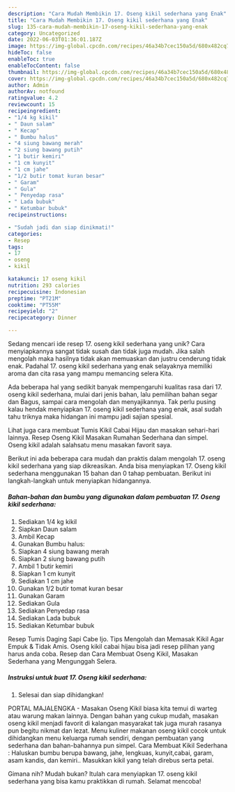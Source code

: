```yaml
---
description: "Cara Mudah Membikin 17. Oseng kikil sederhana yang Enak"
title: "Cara Mudah Membikin 17. Oseng kikil sederhana yang Enak"
slug: 135-cara-mudah-membikin-17-oseng-kikil-sederhana-yang-enak
category: Uncategorized
date: 2022-06-03T01:36:01.187Z
image: https://img-global.cpcdn.com/recipes/46a34b7cec150a5d/680x482cq70/17-oseng-kikil-sederhana-foto-resep-utama.jpg
hideToc: false
enableToc: true
enableTocContent: false
thumbnail: https://img-global.cpcdn.com/recipes/46a34b7cec150a5d/680x482cq70/17-oseng-kikil-sederhana-foto-resep-utama.jpg
cover: https://img-global.cpcdn.com/recipes/46a34b7cec150a5d/680x482cq70/17-oseng-kikil-sederhana-foto-resep-utama.jpg
author: Admin
authorAv: notfound
ratingvalue: 4.2
reviewcount: 15
recipeingredient:
- "1/4 kg kikil"
- " Daun salam"
- " Kecap"
- " Bumbu halus"
- "4 siung bawang merah"
- "2 siung bawang putih"
- "1 butir kemiri"
- "1 cm kunyit"
- "1 cm jahe"
- "1/2 butir tomat kuran besar"
- " Garam"
- " Gula"
- " Penyedap rasa"
- " Lada bubuk"
- " Ketumbar bubuk"
recipeinstructions:

- "Sudah jadi dan siap dinikmati!"
categories:
- Resep
tags:
- 17
- oseng
- kikil

katakunci: 17 oseng kikil 
nutrition: 293 calories
recipecuisine: Indonesian
preptime: "PT21M"
cooktime: "PT55M"
recipeyield: "2"
recipecategory: Dinner

---
```





Sedang mencari ide resep 17. oseng kikil sederhana yang unik? Cara menyiapkannya sangat tidak susah dan tidak juga mudah. Jika salah mengolah maka hasilnya tidak akan memuaskan dan justru cenderung tidak enak. Padahal 17. oseng kikil sederhana yang enak selayaknya memiliki aroma dan cita rasa yang mampu memancing selera Kita.





Ada beberapa hal yang sedikit banyak mempengaruhi kualitas rasa dari 17. oseng kikil sederhana, mulai dari jenis bahan, lalu pemilihan bahan segar dan Bagus, sampai cara mengolah dan menyajikannya. Tak perlu pusing kalau hendak menyiapkan 17. oseng kikil sederhana yang enak,      asal sudah tahu triknya maka hidangan ini mampu jadi sajian spesial.














Lihat juga cara membuat Tumis Kikil Cabai Hijau dan masakan sehari-hari lainnya. Resep Oseng Kikil Masakan Rumahan Sederhana dan simpel. Oseng kikil adalah salahsatu menu masakan favorit saya.






Berikut ini ada beberapa cara mudah dan praktis dalam mengolah 17. oseng kikil sederhana yang siap dikreasikan. Anda bisa menyiapkan 17. Oseng kikil sederhana menggunakan 15 bahan dan 0 tahap pembuatan. Berikut ini langkah-langkah untuk menyiapkan hidangannya.

<!--inarticleads1-->

##### Bahan-bahan dan bumbu yang digunakan dalam pembuatan 17. Oseng kikil sederhana:

1. Sediakan 1/4 kg kikil
1. Siapkan  Daun salam
1. Ambil  Kecap
1. Gunakan  Bumbu halus:
1. Siapkan 4 siung bawang merah
1. Siapkan 2 siung bawang putih
1. Ambil 1 butir kemiri
1. Siapkan 1 cm kunyit
1. Sediakan 1 cm jahe
1. Gunakan 1/2 butir tomat kuran besar
1. Gunakan  Garam
1. Sediakan  Gula
1. Sediakan  Penyedap rasa
1. Sediakan  Lada bubuk
1. Sediakan  Ketumbar bubuk


Resep Tumis Daging Sapi Cabe Ijo. Tips Mengolah dan Memasak Kikil Agar Empuk &amp; Tidak Amis. Oseng kikil cabai hijau bisa jadi resep pilihan yang harus anda coba. Resep dan Cara Membuat Oseng Kikil, Masakan Sederhana yang Mengunggah Selera. 

<!--inarticleads2-->

##### Instruksi untuk buat 17. Oseng kikil sederhana:


1. Selesai dan siap dihidangkan!

PORTAL MAJALENGKA - Masakan Oseng Kikil biasa kita temui di warteg atau warung makan lainnya. Dengan bahan yang cukup mudah, masakan oseng kikil menjadi favorit di kalangan masyarakat tak juga murah rasanya pun begitu nikmat dan lezat. Menu kuliner makanan oseng kikil cocok untuk dihidangkan menu keluarga rumah sendiri, dengan pembuatan yang sederhana dan bahan-bahannya pun simpel. Cara Membuat Kikil Sederhana : Haluskan bumbu berupa bawang, jahe, lengkuas, kunyit,cabai, garam, asam kandis, dan kemiri.. Masukkan kikil yang telah direbus serta petai. 

Gimana nih? Mudah bukan? Itulah cara menyiapkan 17. oseng kikil sederhana yang bisa kamu praktikkan di rumah. Selamat mencoba!
